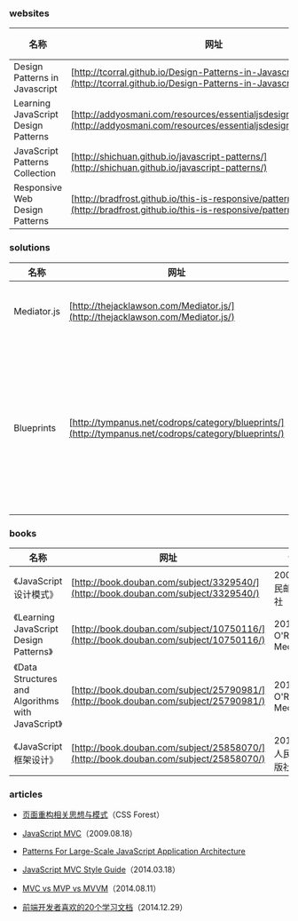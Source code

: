 ### websites

 名称 | 网址 | 说明
------ | ------ | ------
Design Patterns in Javascript| [http://tcorral.github.io/Design-Patterns-in-Javascript/](http://tcorral.github.io/Design-Patterns-in-Javascript/) | -
Learning JavaScript Design Patterns| [http://addyosmani.com/resources/essentialjsdesignpatterns/book/](http://addyosmani.com/resources/essentialjsdesignpatterns/book/) | -
JavaScript Patterns Collection| [http://shichuan.github.io/javascript-patterns/](http://shichuan.github.io/javascript-patterns/) | -
Responsive Web Design Patterns| [http://bradfrost.github.io/this-is-responsive/patterns.html](http://bradfrost.github.io/this-is-responsive/patterns.html) | -

### solutions

 名称 | 网址 | 说明
------ | ------ | ------
Mediator.js | [http://thejacklawson.com/Mediator.js/](http://thejacklawson.com/Mediator.js/) | A light utility class to help implement the Mediator pattern）
Blueprints | [http://tympanus.net/codrops/category/blueprints/](http://tympanus.net/codrops/category/blueprints/) | A collection of basic and minimal website concepts, components, plugins and layouts with minimal style for easy adaption and usage, or simply for inspiration）

### books

 名称 | 网址 | 说明
------ | ------ | ------
《JavaScript设计模式》 | [http://book.douban.com/subject/3329540/](http://book.douban.com/subject/3329540/) | 2008，人民邮电出版社
《Learning JavaScript Design Patterns》 | [http://book.douban.com/subject/10750116/](http://book.douban.com/subject/10750116/) | 2012.08，O'Reilly Media
《Data Structures and Algorithms with JavaScript》 | [http://book.douban.com/subject/25790981/](http://book.douban.com/subject/25790981/) | 2014.02，O'Reilly Media
《JavaScript框架设计》 | [http://book.douban.com/subject/25858070/](http://book.douban.com/subject/25858070/) | 2014.04，人民邮电出版社

### articles

- [页面重构相关思想与模式](http://www.cssforest.org/blog/index.php?c=rebuild)（CSS Forest）

- [JavaScript MVC](http://alistapart.com/article/javascript-mvc)（2009.08.18）

- [Patterns For Large-Scale JavaScript Application Architecture](http://addyosmani.com/largescalejavascript/)

- [JavaScript MVC Style Guide](http://blog.sourcing.io/mvc-style-guide)（2014.03.18）

- [MVC vs MVP vs MVVM](http://jser.it/blog/2014/08/11/mvc-vs-mvp-vs-mvvm/)（2014.08.11）

- [前端开发者喜欢的20个学习文档](http://www.topthink.com/topic/8061.html)（2014.12.29）
